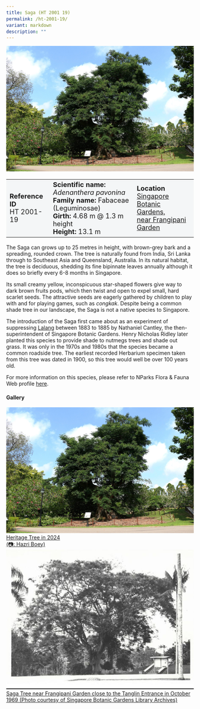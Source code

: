 ```yaml
---
title: Saga (HT 2001 19)
permalink: /ht-2001-19/
variant: markdown
description: ""
---
```

<div class="isomer-image-wrapper">
<img src="/images/Heritage_trees_photos/adepav_ht2001-19_habit.jpg"> 
</div><table style="minWidth: 100px; font-size: 18px; background: #F4F6F7">
<tbody><tr>
<td rowspan="1" colspan="1">
<strong>Reference ID</strong>
<br>HT 2001-19
</td>
<td rowspan="1" colspan="1">
<strong>Scientific name:</strong> <em>Adenanthera pavonina</em> 
<br><strong>Family name:</strong> Fabaceae (Leguminosae)
<br><strong>Girth: </strong>4.68 m @ 1.3 m height
<br><strong>Height: </strong>13.1 m
</td>
<td rowspan="1" colspan="1">
<strong>Location</strong><a href="https://www.onemap.gov.sg/?lat=1.3099299999955505&amp;lng=103.81711099999814">
<br>Singapore Botanic Gardens,<br>near Frangipani Garden</a>
</td>
</tr>
</tbody></table>
<p> The Saga can grows up to 25 metres in height, with brown-grey bark and a spreading, rounded crown. The tree is naturally found from India, Sri Lanka through to Southeast Asia and Queensland, Australia. In its natural habitat, the tree is deciduous, shedding its fine bipinnate leaves annually although it does so briefly every 6-8 months in Singapore.</p>
	
<p>Its small creamy yellow, inconspicuous star-shaped flowers give way to dark brown fruits pods, which then twist and open to expel small, hard scarlet seeds. The attractive seeds are eagerly gathered by children to play with and for playing games, such as <em>congkak</em>. Despite being a common shade tree in our landscape, the Saga is not a native species to Singapore.
	
</p><p>The introduction of the Saga first came about as an experiment of suppressing <a href="https://www.nparks.gov.sg/florafaunaweb/flora/4/3/4325">Lalang</a> between 1883 to 1885 by Nathaniel Cantley, the then-superintendent of Singapore Botanic Gardens. Henry Nicholas Ridley later planted this species to provide shade to nutmegs trees and shade out grass. It was only in the 1970s and 1980s that the species became a common roadside tree. The earliest recorded Herbarium specimen taken from this tree was dated in 1900, so this tree would well be over 100 years old.</p>
	
<p>For more information on this species, please refer to NParks Flora &amp; Fauna Web profile <a href="https://www.nparks.gov.sg/florafaunaweb/flora/2/6/2697">here</a>.</p>

<h4><b>Gallery</b></h4>
<div class="isomer-card-grid">
<a href="/images/Heritage_trees_photos/adepav_ht2001-19_habit.jpg" class="isomer-card">
<div class="isomer-card-image">
<div class="isomer-image-wrapper"><img src="/images/Heritage_trees_photos/adepav_ht2001-19_habit.jpg"></div></div>
	<div class="isomer-card-body"><div class="isomer-card-description">Heritage Tree in 2024<br>(📷: Hazri Boey)</div></div></a>

<a href="/images/Heritage_trees_photos/adepav_ht2001-19_archive.jpg" class="isomer-card">
<div class="isomer-card-image">
<div class="isomer-image-wrapper"><img src="/images/Heritage_trees_photos/adepav_ht2001-19_archive.jpg"></div></div>
	<div class="isomer-card-body"><div class="isomer-card-description">Saga Tree near Frangipani Garden close to the Tanglin Entrance in October 1969 (Photo courtesy of Singapore Botanic Gardens Library Archives)</div></div></a></div>